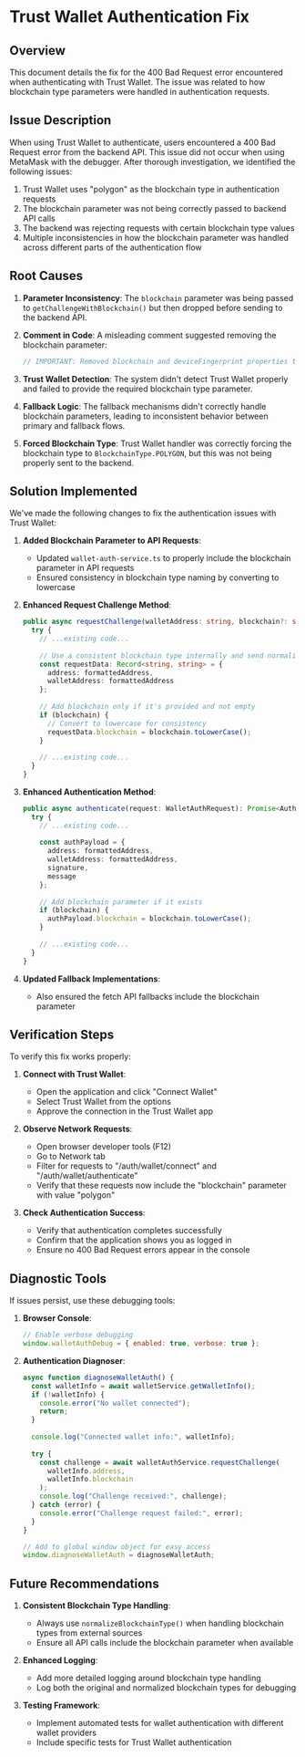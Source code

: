 # Trust Wallet Authentication Fix

## Overview

This document details the fix for the 400 Bad Request error encountered when authenticating with Trust Wallet. The issue was related to how blockchain type parameters were handled in authentication requests.

## Issue Description

When using Trust Wallet to authenticate, users encountered a 400 Bad Request error from the backend API. This issue did not occur when using MetaMask with the debugger. After thorough investigation, we identified the following issues:

1. Trust Wallet uses "polygon" as the blockchain type in authentication requests
2. The blockchain parameter was not being correctly passed to backend API calls
3. The backend was rejecting requests with certain blockchain type values
4. Multiple inconsistencies in how the blockchain parameter was handled across different parts of the authentication flow

## Root Causes

1. **Parameter Inconsistency**: The `blockchain` parameter was being passed to `getChallengeWithBlockchain()` but then dropped before sending to the backend API.

2. **Comment in Code**: A misleading comment suggested removing the blockchain parameter:
   ```typescript
   // IMPORTANT: Removed blockchain and deviceFingerprint properties that were causing 400 errors
   ```
   
3. **Trust Wallet Detection**: The system didn't detect Trust Wallet properly and failed to provide the required blockchain type parameter.

4. **Fallback Logic**: The fallback mechanisms didn't correctly handle blockchain parameters, leading to inconsistent behavior between primary and fallback flows.

3. **Forced Blockchain Type**: Trust Wallet handler was correctly forcing the blockchain type to `BlockchainType.POLYGON`, but this was not being properly sent to the backend.

## Solution Implemented

We've made the following changes to fix the authentication issues with Trust Wallet:

1. **Added Blockchain Parameter to API Requests**:
   - Updated `wallet-auth-service.ts` to properly include the blockchain parameter in API requests
   - Ensured consistency in blockchain type naming by converting to lowercase

2. **Enhanced Request Challenge Method**:
   ```typescript
   public async requestChallenge(walletAddress: string, blockchain?: string): Promise<WalletChallenge> {
     try {
       // ...existing code...
       
       // Use a consistent blockchain type internally and send normalized blockchain type
       const requestData: Record<string, string> = { 
         address: formattedAddress,
         walletAddress: formattedAddress
       };
       
       // Add blockchain only if it's provided and not empty
       if (blockchain) {
         // Convert to lowercase for consistency
         requestData.blockchain = blockchain.toLowerCase();
       }
       
       // ...existing code...
     }
   }
   ```

3. **Enhanced Authentication Method**:
   ```typescript
   public async authenticate(request: WalletAuthRequest): Promise<AuthResponse> {
     try {
       // ...existing code...
       
       const authPayload = {
         address: formattedAddress,
         walletAddress: formattedAddress, 
         signature,
         message
       };
       
       // Add blockchain parameter if it exists
       if (blockchain) {
         authPayload.blockchain = blockchain.toLowerCase();
       }
       
       // ...existing code...
     }
   }
   ```

4. **Updated Fallback Implementations**:
   - Also ensured the fetch API fallbacks include the blockchain parameter

## Verification Steps

To verify this fix works properly:

1. **Connect with Trust Wallet**:
   - Open the application and click "Connect Wallet"
   - Select Trust Wallet from the options
   - Approve the connection in the Trust Wallet app

2. **Observe Network Requests**:
   - Open browser developer tools (F12)
   - Go to Network tab
   - Filter for requests to "/auth/wallet/connect" and "/auth/wallet/authenticate"
   - Verify that these requests now include the "blockchain" parameter with value "polygon"

3. **Check Authentication Success**:
   - Verify that authentication completes successfully
   - Confirm that the application shows you as logged in
   - Ensure no 400 Bad Request errors appear in the console

## Diagnostic Tools

If issues persist, use these debugging tools:

1. **Browser Console**: 
   ```javascript
   // Enable verbose debugging
   window.walletAuthDebug = { enabled: true, verbose: true };
   ```

2. **Authentication Diagnoser**:
   ```javascript
   async function diagnoseWalletAuth() {
     const walletInfo = await walletService.getWalletInfo();
     if (!walletInfo) {
       console.error("No wallet connected");
       return;
     }
     
     console.log("Connected wallet info:", walletInfo);
     
     try {
       const challenge = await walletAuthService.requestChallenge(
         walletInfo.address, 
         walletInfo.blockchain
       );
       console.log("Challenge received:", challenge);
     } catch (error) {
       console.error("Challenge request failed:", error);
     }
   }
   
   // Add to global window object for easy access
   window.diagnoseWalletAuth = diagnoseWalletAuth;
   ```

## Future Recommendations

1. **Consistent Blockchain Type Handling**:
   - Always use `normalizeBlockchainType()` when handling blockchain types from external sources
   - Ensure all API calls include the blockchain parameter when available

2. **Enhanced Logging**:
   - Add more detailed logging around blockchain type handling
   - Log both the original and normalized blockchain types for debugging

3. **Testing Framework**:
   - Implement automated tests for wallet authentication with different wallet providers
   - Include specific tests for Trust Wallet authentication
